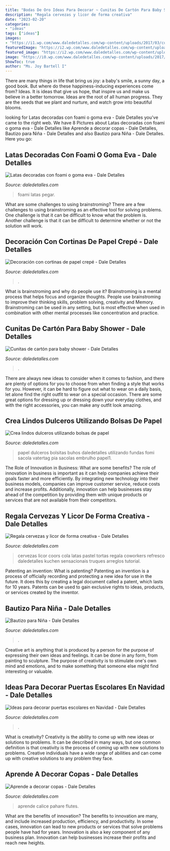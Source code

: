 ```yaml
---
title: "Bodas De Oro Ideas Para Decorar ~ Cunitas De Cartón Para Baby Shower"
description: "Regala cervezas y licor de forma creativa"
date: "2023-02-20"
categories:
- "ideas"
tags: ["ideas"]
images:
- "https://i1.wp.com/www.daledetalles.com/wp-content/uploads/2017/03/cunitas-de-carton-para-baby-shower3.jpg"
featuredImage: "https://i2.wp.com/www.daledetalles.com/wp-content/uploads/2017/10/Idea-para-decorar-puertas-escolares-en-Navidad2.jpg?resize=550%2C807"
featured_image: "https://i2.wp.com/www.daledetalles.com/wp-content/uploads/2017/05/bolsas-de-papel1.jpg"
image: "https://i0.wp.com/www.daledetalles.com/wp-content/uploads/2017/05/regala-cervezas-y-licor-de-forma-creativa2.jpg"
ShowToc: true
author: "Ms. Joy Bartell I"
---
```



There are many things in life that bring us joy: a baby's smile, a sunny day, a good book. But where do these happiness-inducing experiences come from? Ideas. It is ideas that give us hope, that inspire us and make us believe in a better tomorrow. Ideas are the root of all human progress. They are the seeds that we plant and nurture, and watch grow into beautiful blooms.

	

		
looking for Latas decoradas con foami o goma eva - Dale Detalles you've came to the right web. We have 8 Pictures about Latas decoradas con foami o goma eva - Dale Detalles like Aprende a decorar copas - Dale Detalles, Bautizo para Niña - Dale Detalles and also Bautizo para Niña - Dale Detalles. Here you go:
		
    
## Latas Decoradas Con Foami O Goma Eva - Dale Detalles

<img loading=lazy src="https://i1.wp.com/www.daledetalles.com/wp-content/uploads/2017/06/lata-decorada-con-fomi3.jpg?resize=480%2C640" onerror="this.onerror=null;this.src='https://tse2.mm.bing.net/th?id=OIP.ztgi1ENDEBegteI1c0P9jgHaJ4&amp;pid=15.1';" alt="Latas decoradas con foami o goma eva - Dale Detalles">

_Source: daledetalles.com_

>foami latas pegar. 

	

What are some challenges to using brainstroming?
There are a few challenges to using brainstroming as an effective tool for solving problems. One challenge is that it can be difficult to know what the problem is. Another challenge is that it can be difficult to determine whether or not the solution will work.

    
## Decoración Con Cortinas De Papel Crepé - Dale Detalles

<img loading=lazy src="https://i1.wp.com/www.daledetalles.com/wp-content/uploads/2016/08/decoracion-con-papel-creppe4.jpg?resize=564%2C755" onerror="this.onerror=null;this.src='https://tse1.mm.bing.net/th?id=OIP.889oPqGK4IpdapdCk6FaNAHaJ6&amp;pid=15.1';" alt="Decoración con cortinas de papel crepé - Dale Detalles">

_Source: daledetalles.com_

>. 

	

What is brainstroming and why do people use it?
Brainstroming is a mental process that helps focus and organize thoughts. People use brainstroming to improve their thinking skills, problem solving, creativity and Memory. Brainstroming can be used in any setting, but is most effective when used in combination with other mental processes like concentration and practice.

    
## Cunitas De Cartón Para Baby Shower - Dale Detalles

<img loading=lazy src="https://i1.wp.com/www.daledetalles.com/wp-content/uploads/2017/03/cunitas-de-carton-para-baby-shower3.jpg" onerror="this.onerror=null;this.src='https://tse3.mm.bing.net/th?id=OIP.EcA4sjjGrZNaYdl6t8tUnwHaJ4&amp;pid=15.1';" alt="Cunitas de cartón para baby shower - Dale Detalles">

_Source: daledetalles.com_

>. 

	

There are always new ideas to consider when it comes to fashion, and there are plenty of options for you to choose from when finding a style that works for you. However, it can be hard to figure out what to wear on a daily basis, let alone find the right outfit to wear on a special occasion. There are some great options for dressing up or dressing down your everyday clothes, and with the right accessories, you can make any outfit look amazing.

    
## Crea Lindos Dulceros Utilizando Bolsas De Papel

<img loading=lazy src="https://i2.wp.com/www.daledetalles.com/wp-content/uploads/2017/05/bolsas-de-papel1.jpg" onerror="this.onerror=null;this.src='https://tse1.mm.bing.net/th?id=OIP.1ntrnR-gs39M9FqA4iJUzgHaJ4&amp;pid=15.1';" alt="Crea lindos dulceros utilizando bolsas de papel">

_Source: daledetalles.com_

>papel dulceros bolsitas buhos daledetalles utilizando fundas fomi sacola vatertag pia sacolas embrulho papel1. 

	

The Role of Innovation in Business: What are some benefits?
The role of innovation in business is important as it can help companies achieve their goals faster and more efficiently. By integrating new technology into their business models, companies can improve customer service, reduce costs and increase profits. Additionally, innovation can help businesses stay ahead of the competition by providing them with unique products or services that are not available from their competitors.

    
## Regala Cervezas Y Licor De Forma Creativa - Dale Detalles

<img loading=lazy src="https://i0.wp.com/www.daledetalles.com/wp-content/uploads/2017/05/regala-cervezas-y-licor-de-forma-creativa2.jpg" onerror="this.onerror=null;this.src='https://tse2.mm.bing.net/th?id=OIP.20i4NJz9Q5sIojUM4Ufj5AHaJ3&amp;pid=15.1';" alt="Regala cervezas y licor de forma creativa - Dale Detalles">

_Source: daledetalles.com_

>cervezas licor coors cola latas pastel tortas regala coworkers refresco daledetalles kuchen sensacionais truques arreglos tutorial. 

	

Patenting an invention: What is patenting?
Patenting an invention is a process of officially recording and protecting a new idea for use in the future. It does this by creating a legal document called a patent, which lasts for 10 years. Patents can be used to gain exclusive rights to ideas, products, or services created by the inventor.

    
## Bautizo Para Niña - Dale Detalles

<img loading=lazy src="https://i1.wp.com/www.daledetalles.com/wp-content/uploads/2016/02/4-3.jpg" onerror="this.onerror=null;this.src='https://tse2.mm.bing.net/th?id=OIP.gESi0IFhUwGSRq4jCqqsLQHaEC&amp;pid=15.1';" alt="Bautizo para Niña - Dale Detalles">

_Source: daledetalles.com_

>. 

	

Creative art is anything that is produced by a person for the purpose of expressing their own ideas and feelings. It can be done in any form, from painting to sculpture. The purpose of creativity is to stimulate one's own mind and emotions, and to make something that someone else might find interesting or valuable.

    
## Ideas Para Decorar Puertas Escolares En Navidad - Dale Detalles

<img loading=lazy src="https://i2.wp.com/www.daledetalles.com/wp-content/uploads/2017/10/Idea-para-decorar-puertas-escolares-en-Navidad2.jpg?resize=550%2C807" onerror="this.onerror=null;this.src='https://tse3.mm.bing.net/th?id=OIP.H5NqQZuh9PdbNTkctRNqVQHaK3&amp;pid=15.1';" alt="Ideas para decorar puertas escolares en Navidad - Dale Detalles">

_Source: daledetalles.com_

>. 

	

What is creativity?
Creativity is the ability to come up with new ideas or solutions to problems. It can be described in many ways, but one common definition is that creativity is the process of coming up with new solutions to problems. Creative individuals have a wide range of abilities and can come up with creative solutions to any problem they face.

    
## Aprende A Decorar Copas - Dale Detalles

<img loading=lazy src="https://i2.wp.com/www.daledetalles.com/wp-content/uploads/2017/06/copas-decoradas22.jpg" onerror="this.onerror=null;this.src='https://tse1.mm.bing.net/th?id=OIP.VMJ1gIWGDH2gmlfpCblmKAHaLQ&amp;pid=15.1';" alt="Aprende a decorar copas - Dale Detalles">

_Source: daledetalles.com_

>aprende calice pahare flutes. 

	

What are the benefits of innovation?
The benefits to innovation are many, and include increased production, efficiency, and productivity. In some cases, innovation can lead to new products or services that solve problems people have had for years. Innovation is also a key component of any business plan. Innovation can help businesses increase their profits and reach new heights.

